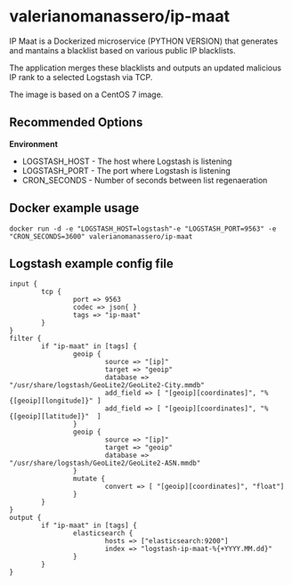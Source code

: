 # valerianomanassero/ip-maat
IP Maat is a Dockerized microservice (PYTHON VERSION) that generates and mantains a blacklist based on various public IP blacklists.

The application merges these blacklists and outputs an updated malicious IP rank to a selected Logstash via TCP.

The image is based on a CentOS 7 image.


## Recommended Options

**Environment**

- LOGSTASH_HOST - The host where Logstash is listening
- LOGSTASH_PORT - The port where Logstash is listening
- CRON_SECONDS - Number of seconds between list regenaeration 

## Docker example usage

```
docker run -d -e "LOGSTASH_HOST=logstash"-e "LOGSTASH_PORT=9563" -e "CRON_SECONDS=3600" valerianomanassero/ip-maat
```
## Logstash example config file
```
input {
        tcp {
                port => 9563
                codec => json{ }
                tags => "ip-maat"
        }
}
filter {
        if "ip-maat" in [tags] {
                geoip {
                        source => "[ip]"
                        target => "geoip"
                        database => "/usr/share/logstash/GeoLite2/GeoLite2-City.mmdb"
                        add_field => [ "[geoip][coordinates]", "%{[geoip][longitude]}" ]
                        add_field => [ "[geoip][coordinates]", "%{[geoip][latitude]}"  ]
                }
                geoip {
                        source => "[ip]"
                        target => "geoip"
                        database => "/usr/share/logstash/GeoLite2/GeoLite2-ASN.mmdb"
                }
                mutate {
                        convert => [ "[geoip][coordinates]", "float"]
                }
        }
}
output {
        if "ip-maat" in [tags] {
                elasticsearch {
                        hosts => ["elasticsearch:9200"]
                        index => "logstash-ip-maat-%{+YYYY.MM.dd}"
                }
        }
}
```
